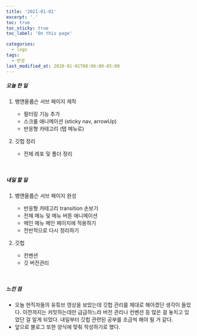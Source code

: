 ```yaml
---
title: '2021-01-01'
excerpt: '.'
toc: true
toc_sticky: true
toc_label: 'On this page'

categories:
  - logs
tags:
  - 반성
last_modified_at: 2020-01-01T08:06:00-05:00
---
```


##### 오늘 한 일

1. 뱅앤올룹슨 서브 페이지 제작

   - 필터링 기능 추가
   - 스크롤 애니메이션 (sticky nav, arrowUp)
   - 반응형 카테고리 (탭 메뉴로)

2. 깃헙 정리
   - 전체 레포 및 폴더 정리

<br />

##### 내일 할 일

1. 뱅앤올룹슨 서브 페이지 완성

   - 반응형 카테고리 transition 손보기
   - 전체 메뉴 및 메뉴 버튼 애니메이션
   - 메인 메뉴 메인 페이지에 적용하기
   - 전반적으로 다시 정리하기

2. 깃헙
   - 컨벤션
   - 깃 버전관리

<br />

##### 느낀 점

- 오늘 현직자들의 유튜브 영상을 보았는데 깃헙 관리를 제대로 해야겠단 생각이 들었다. 이전까지는 커밋하는데만 급급하느라 버전 관리나 컨벤션 등 많은 걸 놓치고 있었단 걸 알게 되었다. 내일부터 깃헙 관련된 공부를 조금씩 해야 될 거 같다.
- 앞으로 블로그 또한 양식에 맞춰 작성하기로 했다.
